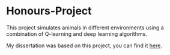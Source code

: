 # Honours-Project

This project simulates animals in different environments using a combination of Q-learning and deep learning algorithms.

My dissertation was based on this project, you can find it [here](https://github.com/ConnorStew/Honours-Project/blob/master/Dissertation.pdf).
